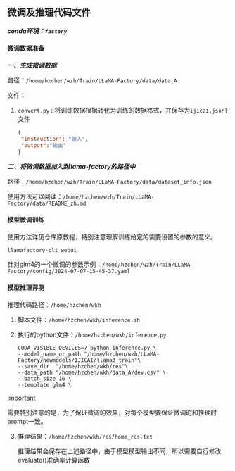 ## 微调及推理代码文件

***conda环境：`factory`***

#### 微调数据准备

***一、生成微调数据***

路径：`/home/hzchen/wzh/Train/LLaMA-Factory/data/data_A`

文件：

1. `convert.py` : 将训练数据根据转化为训练的数据格式，并保存为`ijicai.jsonl`文件

   ```json
   {
   	"instruction": "输入",
   	"output":"输出"
   }
   ```

***二、将微调数据加入到llama-factory的路径中***

路径：`/home/hzchen/wzh/Train/LLaMA-Factory/data/dataset_info.json`

使用方法可以阅读：`/home/hzchen/wzh/Train/LLaMA-Factory/data/README_zh.md`

#### 模型微调训练

使用方法详见仓库原教程，特别注意理解训练给定的需要设置的参数的意义。

```shell
llamafactory-cli webui
```

针对glm4的一个微调的参数示例：`/home/hzchen/wzh/Train/LLaMA-Factory/config/2024-07-07-15-45-37.yaml`

#### 模型推理评测

推理代码路径：`/home/hzchen/wkh`

1. 脚本文件：`/home/hzchen/wkh/inference.sh`

2. 执行的python文件：`/home/hzchen/wkh/inference.py`

   

   ```shell
   CUDA_VISIBLE_DEVICES=7 python inference.py \
   --model_name_or_path "/home/hzchen/wzh/LLaMA-Factory/newmodels/IJICAI/llama3_train"\
   --save_dir  "/home/hzchen/wkh/res"\
   --data_path "/home/hzchen/wkh/data_A/dev.csv" \
   --batch_size 16 \
   --template glm4 \
   ```

> [!IMPORTANT]
>
> 需要特别注意的是，为了保证微调的效果，对每个模型要保证微调时和推理时prompt一致。

3. 推理结果：`/home/hzchen/wkh/res/home_res.txt`

   推理结果会保存在上述路径中，由于模型模型输出不同，所以需要自行修改evaluate()准确率计算函数